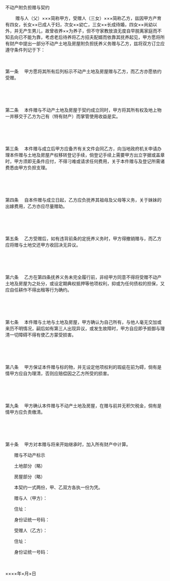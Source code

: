 



不动产附负担赠与契约



 

　　 赠与人（父）×××简称甲方，受赠人（三女）×××简称乙方，兹因甲方产育有四女，长女××已成人于妇，次女××幼亡，三女××长成待婚，四女××尚幼以外，并无产生男儿，故曾收养××为养子，但不守家教放浪无度自早脱离家庭而不知去向已不能为靠，考虑老后待养将乙方招夫配婿而依靠其抚养起见，甲方愿将所有财产中提出一部分不动产土地及房屋附负担抚养义务赠与乙方，兹将双方订立应遵守条件列记于下：

　　

第一条
　甲方愿将其所有后列标示不动产土地及房屋赠与乙方，而乙方亦愿依约受赠。

　　

　　

第二条
　本件赠与不动产土地及房屋于契约成立同时，甲方将其所有权及地上物一并移交于乙方为己有（特有财产）而掌管使用收益是实。

　　

　　

第三条
　本件赠与成立后甲方应备齐有关文件会同乙方，向当地政府机关申请办理本件赠与土地及房屋产权移转登记手续，倘登记手续上需要甲方出立字据或盖章时，甲方须即无条件应付，不得刁难或请求任何费用，关于本件赠与及登记所需诸费悉由甲方负担支理。

　　

　　

第四条
　自本件赠与成立日起，乙方应负抚养其祖母及父母等义务，关于妹妹的出嫁费用，乙方亦应尽量赠助。

　　

　　

第五条
　乙方受赠后，如有违背前条的定抚养义务时，甲方得撤销赠与，而乙方应将赠与土地交还甲方收回决无异议。

　　

　　

第六条
　乙方在第四条抚养义务未完全履行前，非经甲方同意不得将受赠不动产土地及房屋为之处分，或设定期典权抵押等他项权利，抑或为任何债权的担保，又应自任耕作不得出租等行为确约。

　　

　　

第七条
　本件赠与土地与土地及房屋，甲方确认为自己所有，与他人毫无交加或来历不明情况，嗣后如有第三人出现异议，或发生故障时，甲方自应即予抵御与理清一切障碍不得有使乙方蒙受损害。

　　

　　

第八条
　甲方保证本件赠与标的物，并无设定他项权利的瑕疵在前为碍，倘有是情甲方应自为理清，否则应赔偿因之乙方所受的损害。

　　

　　

第九条
　甲方确认本件赠与不动产土地及房屋，在赠与前并无积欠税金，倘有是情甲方应负责缴清。

　　

　　

第十条
　甲方对本赠与将来开始继承时，加入所有财产中计算。　　

　　赠与不动产标示

　　土地部分（略）

　　房屋部分（略）

　　本契约一式两份，甲、乙双方各执一份为凭。　　

　　赠与人（甲方）：

　　住址：

　　身份证统一号码：　　

　　受赠人（乙方）：

　　住址：

　　身份证统一号码：

　　


 ××××年×月×日
 
　　

　　